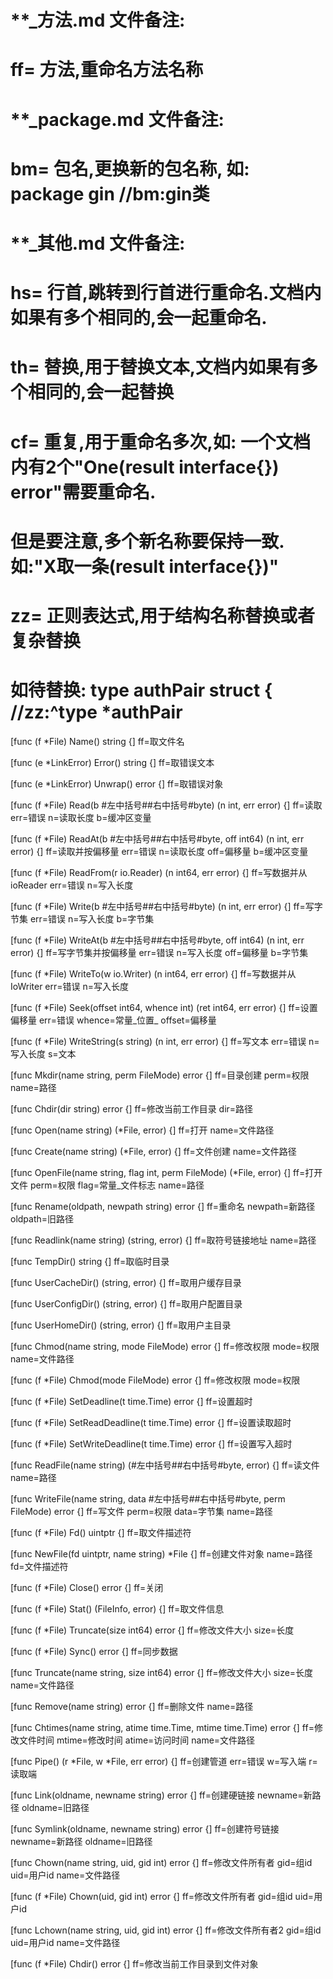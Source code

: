 # **_方法.md 文件备注:
# ff= 方法,重命名方法名称
# 
# **_package.md 文件备注:
# bm= 包名,更换新的包名称, 如: package gin //bm:gin类
#
# **_其他.md 文件备注:
# hs= 行首,跳转到行首进行重命名.文档内如果有多个相同的,会一起重命名.
# th= 替换,用于替换文本,文档内如果有多个相同的,会一起替换
# cf= 重复,用于重命名多次,如: 一个文档内有2个"One(result interface{}) error"需要重命名.
#     但是要注意,多个新名称要保持一致. 如:"X取一条(result interface{})"
# zz= 正则表达式,用于结构名称替换或者复杂替换
#     如待替换: type authPair struct { //zz:^type *authPair

[func (f *File) Name() string {]
ff=取文件名

[func (e *LinkError) Error() string {]
ff=取错误文本

[func (e *LinkError) Unwrap() error {]
ff=取错误对象

[func (f *File) Read(b #左中括号##右中括号#byte) (n int, err error) {]
ff=读取
err=错误
n=读取长度
b=缓冲区变量

[func (f *File) ReadAt(b #左中括号##右中括号#byte, off int64) (n int, err error) {]
ff=读取并按偏移量
err=错误
n=读取长度
off=偏移量
b=缓冲区变量

[func (f *File) ReadFrom(r io.Reader) (n int64, err error) {]
ff=写数据并从ioReader
err=错误
n=写入长度

[func (f *File) Write(b #左中括号##右中括号#byte) (n int, err error) {]
ff=写字节集
err=错误
n=写入长度
b=字节集

[func (f *File) WriteAt(b #左中括号##右中括号#byte, off int64) (n int, err error) {]
ff=写字节集并按偏移量
err=错误
n=写入长度
off=偏移量
b=字节集

[func (f *File) WriteTo(w io.Writer) (n int64, err error) {]
ff=写数据并从IoWriter
err=错误
n=写入长度

[func (f *File) Seek(offset int64, whence int) (ret int64, err error) {]
ff=设置偏移量
err=错误
whence=常量_位置_
offset=偏移量

[func (f *File) WriteString(s string) (n int, err error) {]
ff=写文本
err=错误
n=写入长度
s=文本

[func Mkdir(name string, perm FileMode) error {]
ff=目录创建
perm=权限
name=路径

[func Chdir(dir string) error {]
ff=修改当前工作目录
dir=路径

[func Open(name string) (*File, error) {]
ff=打开
name=文件路径

[func Create(name string) (*File, error) {]
ff=文件创建
name=文件路径

[func OpenFile(name string, flag int, perm FileMode) (*File, error) {]
ff=打开文件
perm=权限
flag=常量_文件标志
name=路径

[func Rename(oldpath, newpath string) error {]
ff=重命名
newpath=新路径
oldpath=旧路径

[func Readlink(name string) (string, error) {]
ff=取符号链接地址
name=路径

[func TempDir() string {]
ff=取临时目录

[func UserCacheDir() (string, error) {]
ff=取用户缓存目录

[func UserConfigDir() (string, error) {]
ff=取用户配置目录

[func UserHomeDir() (string, error) {]
ff=取用户主目录

[func Chmod(name string, mode FileMode) error {]
ff=修改权限
mode=权限
name=文件路径

[func (f *File) Chmod(mode FileMode) error {]
ff=修改权限
mode=权限

[func (f *File) SetDeadline(t time.Time) error {]
ff=设置超时

[func (f *File) SetReadDeadline(t time.Time) error {]
ff=设置读取超时

[func (f *File) SetWriteDeadline(t time.Time) error {]
ff=设置写入超时

[func ReadFile(name string) (#左中括号##右中括号#byte, error) {]
ff=读文件
name=路径

[func WriteFile(name string, data #左中括号##右中括号#byte, perm FileMode) error {]
ff=写文件
perm=权限
data=字节集
name=路径

[func (f *File) Fd() uintptr {]
ff=取文件描述符

[func NewFile(fd uintptr, name string) *File {]
ff=创建文件对象
name=路径
fd=文件描述符

[func (f *File) Close() error {]
ff=关闭

[func (f *File) Stat() (FileInfo, error) {]
ff=取文件信息

[func (f *File) Truncate(size int64) error {]
ff=修改文件大小
size=长度

[func (f *File) Sync() error {]
ff=同步数据

[func Truncate(name string, size int64) error {]
ff=修改文件大小
size=长度
name=文件路径

[func Remove(name string) error {]
ff=删除文件
name=路径

[func Chtimes(name string, atime time.Time, mtime time.Time) error {]
ff=修改文件时间
mtime=修改时间
atime=访问时间
name=文件路径

[func Pipe() (r *File, w *File, err error) {]
ff=创建管道
err=错误
w=写入端
r=读取端

[func Link(oldname, newname string) error {]
ff=创建硬链接
newname=新路径
oldname=旧路径

[func Symlink(oldname, newname string) error {]
ff=创建符号链接
newname=新路径
oldname=旧路径

[func Chown(name string, uid, gid int) error {]
ff=修改文件所有者
gid=组id
uid=用户id
name=文件路径

[func (f *File) Chown(uid, gid int) error {]
ff=修改文件所有者
gid=组id
uid=用户id

[func Lchown(name string, uid, gid int) error {]
ff=修改文件所有者2
gid=组id
uid=用户id
name=文件路径

[func (f *File) Chdir() error {]
ff=修改当前工作目录到文件对象
